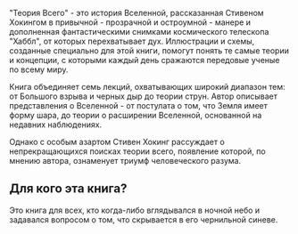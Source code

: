 "Теория Всего" - это история Вселенной, рассказанная Стивеном Хокингом в привычной - прозрачной и остроумной - манере и дополненная фантастическими снимками космического телескопа "Хаббл", от которых перехватывает дух. Иллюстрации и схемы, созданные специально для этой книги, помогут понять те самые теории и концепции, с которыми каждый день сражаются передовые ученые по всему миру. 

Книга объединяет семь лекций, охватывающих широкий диапазон тем: от Большого взрыва и черных дыр до теории струн. Автор описывает представления о Вселенной - от постулата о том, что Земля имеет форму шара, до теории о расширении Вселенной, основанной на недавних наблюдениях.

Однако с особым азартом Стивен Хокинг рассуждает о непрекращающихся поисках теории всего, появление которой, по мнению автора, ознаменует триумф человеческого разума.

## Для кого эта книга?
Это книга для всех, кто когда-либо вглядывался в ночной небо и задавался вопросом о том, что скрывается в его чернильной синеве.
